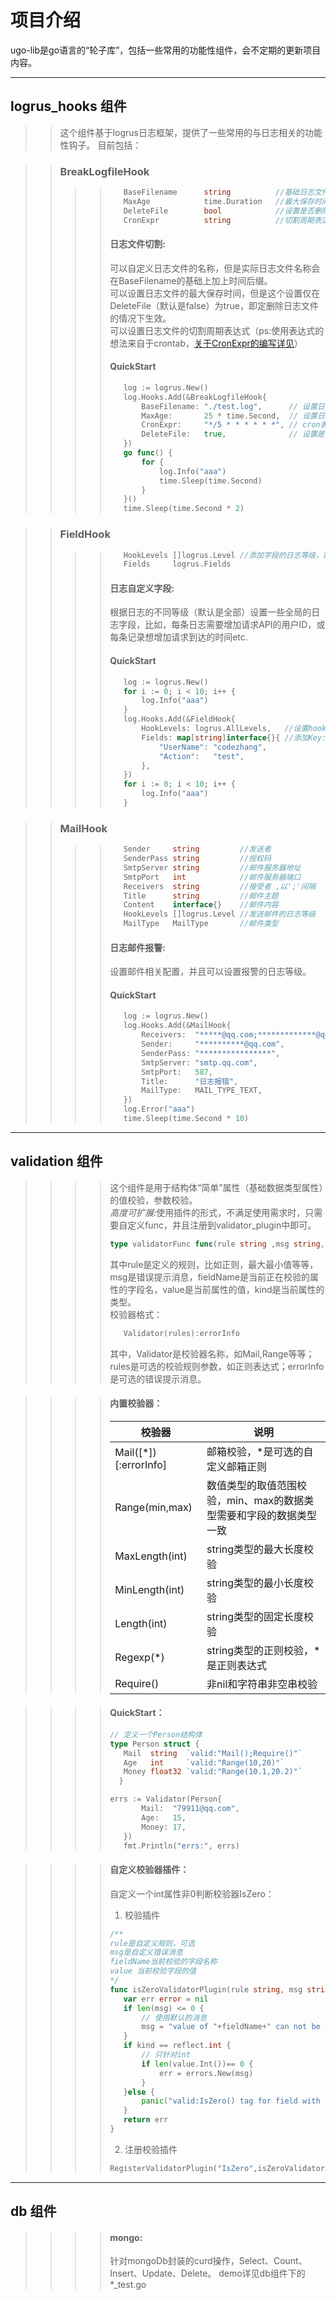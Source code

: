 # 项目介绍
ugo-lib是go语言的“轮子库”，包括一些常用的功能性组件，会不定期的更新项目内容。
***
## logrus_hooks 组件
>>这个组件基于logrus日志框架，提供了一些常用的与日志相关的功能性钩子。
>>目前包括：

>>### BreakLogfileHook
>>>>```Go
>>>>    BaseFilename      string          //基础日志文件名称
>>>>    MaxAge            time.Duration   //最大保存时间
>>>>    DeleteFile        bool            //设置是否删除文件
>>>>    CronExpr          string          //切割周期表达式
>>>>```
>>>>#### 日志文件切割:<br>
>>>> 可以自定义日志文件的名称，但是实际日志文件名称会在BaseFilename的基础上加上时间后缀。<br>
可以设置日志文件的最大保存时间，但是这个设置仅在DeleteFile（默认是false）为true，即定删除日志文件的情况下生效。<br>
可以设置日志文件的切割周期表达式（ps:使用表达式的想法来自于crontab，[关于CronExpr的编写详见](https://github.com/gorhill/cronexpr)）<br>
>>>>#### QuickStart
>>>>```Go
>>>>	log := logrus.New()
>>>>	log.Hooks.Add(&BreakLogfileHook{
>>>>		BaseFilename: "./test.log",      // 设置日志文件基础名称  包括路径  手动建立文件夹路径
>>>>		MaxAge:       25 * time.Second,  // 设置日志文件最大存在时长
>>>>		CronExpr:     "*/5 * * * * * *", // cron表达式，每五秒钟切割一次
>>>>		DeleteFile:   true,              // 设置是否删除日志文件 默认false不删除，不删除的情况下，MaxAge的值不生效
>>>>	})
>>>>	go func() {
>>>>		for {
>>>>			log.Info("aaa")
>>>>			time.Sleep(time.Second)
>>>>		}
>>>>	}()
>>>>	time.Sleep(time.Second * 2)
>>>>```

>>### FieldHook
>>>>```Go
>>>>	HookLevels []logrus.Level //添加字段的日志等级，默认为全部
>>>>	Fields     logrus.Fields
>>>>```
>>>>#### 日志自定义字段:<br>
>>>>根据日志的不同等级（默认是全部）设置一些全局的日志字段，比如，每条日志需要增加请求API的用户ID，或每条记录想增加请求到达的时间etc.<br>
>>>>#### QuickStart
>>>>```Go
>>>>	log := logrus.New()
>>>>	for i := 0; i < 10; i++ {
>>>>		log.Info("aaa")
>>>>	}
>>>>	log.Hooks.Add(&FieldHook{
>>>>		HookLevels: logrus.AllLevels,   //设置hook的生效日志等级
>>>>		Fields: map[string]interface{}{ //添加Key:value
>>>>			"UserName": "codezhang",
>>>>			"Action":   "test",
>>>>		},
>>>>	})
>>>>	for i := 0; i < 10; i++ {
>>>>		log.Info("aaa")
>>>>	}
>>>>```

>>### MailHook
>>>>```Go
>>>>	Sender     string         //发送者
>>>>	SenderPass string         //授权码
>>>>	SmtpServer string         //邮件服务器地址
>>>>	SmtpPort   int            //邮件服务器端口
>>>>	Receivers  string         //接受者 ,以';'间隔
>>>>	Title      string         //邮件主题
>>>>	Content    interface{}    //邮件内容
>>>>	HookLevels []logrus.Level //发送邮件的日志等级
>>>>	MailType   MailType       //邮件类型
>>>>```
>>>>#### 日志邮件报警:<br>
>>>>设置邮件相关配置，并且可以设置报警的日志等级。
>>>>#### QuickStart
>>>>```Go
>>>>	log := logrus.New()
>>>>	log.Hooks.Add(&MailHook{
>>>>		Receivers:  "*****@qq.com;*************@qq.com", //设置接受邮件，多个邮件使用;间隔
>>>>		Sender:     "**********@qq.com",                 //设置发送邮件
>>>>		SenderPass: "****************",                  //设置授权码
>>>>		SmtpServer: "smtp.qq.com",                       //smtp服务器地址
>>>>		SmtpPort:   587,                                 //smtp服务器端口
>>>>		Title:      "日志报错",                            //设置邮件主题
>>>>		MailType:   MAIL_TYPE_TEXT,                      //设置邮件内容类型
>>>>	})
>>>>	log.Error("aaa")
>>>>	time.Sleep(time.Second * 10)
>>>>```
***
## validation 组件
>>>> 这个组件是用于结构体“简单”属性（基础数据类型属性）的值校验，参数校验。<br>
<em>高度可扩展:</em>使用插件的形式，不满足使用需求时，只需要自定义func，并且注册到validator_plugin中即可。
>>>>```Go
>>>>type validatorFunc func(rule string ,msg string,fieldName string, value reflect.Value,kind reflect.Kind)(error)
>>>>```
>>>>其中rule是定义的规则，比如正则，最大最小值等等，msg是错误提示消息，fieldName是当前正在校验的属性的字段名，value是当前属性的值，kind是当前属性的类型。<br>
校验器格式：
>>>>```Go
>>>>    Validator(rules):errorInfo
>>>>```
>>>>其中，Validator是校验器名称，如Mail,Range等等；rules是可选的校验规则参数，如正则表达式；errorInfo是可选的错误提示消息。

>>>>#### 内置校验器：
>>>>|    校验器                  | 说明 |
>>>>| --------------------------| --- |
>>>>| Mail(\[*\])\[:errorInfo\] |  邮箱校验，*是可选的自定义邮箱正则 |
>>>>| Range(min,max)            |  数值类型的取值范围校验，min、max的数据类型需要和字段的数据类型一致 |
>>>>| MaxLength(int)            | string类型的最大长度校验 |
>>>>| MinLength(int)            | string类型的最小长度校验 |
>>>>| Length(int)               | string类型的固定长度校验 |
>>>>| Regexp(*)                 | string类型的正则校验，*是正则表达式|
>>>>| Require()                 | 非nil和字符串非空串校验|

>>>>#### QuickStart：
>>>>```Go
>>>> // 定义一个Person结构体
>>>> type Person struct {
>>>>   	Mail  string  `valid:"Mail();Require()"`
>>>>   	Age   int     `valid:"Range(10,20)"`
>>>>   	Money float32 `valid:"Range(10.1,20.2)"`
>>>>   }
>>>>```
>>>>```Go
>>>>errs := Validator(Person{
>>>>    	Mail:  "79911@qq.com",
>>>>    	Age:   15,
>>>>    	Money: 17,
>>>>    })
>>>>    fmt.Println("errs:", errs)
>>>>```

>>>>#### 自定义校验器插件：
>>>>自定义一个int属性非0判断校验器IsZero：
>>>>1. 校验插件
>>>>```Go
>>>>/**
>>>> rule是自定义规则，可选
>>>> msg是自定义错误消息
>>>> fieldName当前校验的字段名称
>>>> value 当前校验字段的值
>>>> */
>>>>func isZeroValidatorPlugin(rule string, msg string, fieldName string, value reflect.Value, kind reflect.Kind) error {
>>>>	var err error = nil
>>>>	if len(msg) <= 0 {
>>>>    	// 使用默认的消息
>>>>    	msg = "value of "+fieldName+" can not be 0"
>>>>    }
>>>>    if kind == reflect.int {
>>>>    	// 只针对int
>>>>    	if len(value.Int())== 0 {
>>>>    		err = errors.New(msg)
>>>>    	}
>>>>    }else {
>>>>    	panic("valid:IsZero() tag for field with int type,but filed named "+fieldName+" is "+kind.String())
>>>>  	}
>>>>	return err
>>>>}
>>>>```
>>>>2. 注册校验插件
>>>>```Go
>>>> RegisterValidatorPlugin("IsZero",isZeroValidatorPlugin)
>>>>```
***
## db 组件
>>>>#### mongo:<br>
>>>>针对mongoDb封装的curd操作，Select、Count、Insert、Update、Delete。
>>>>demo详见db组件下的*_test.go
